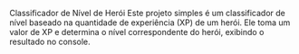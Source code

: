  Classificador de Nível de Herói
Este projeto simples é um classificador de nível baseado na quantidade de experiência (XP) de um herói.
Ele toma um valor de XP e determina o nível 
correspondente do herói, exibindo o resultado no console.
